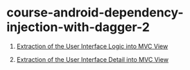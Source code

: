 # course-android-dependency-injection-with-dagger-2


1. [Extraction of the User Interface Logic into MVC View](https://github.com/YamamotoDesu/course-android-dependency-injection-with-dagger-2/commit/bf640b33ec10ac4aee193a4c641e3417e91c6068)

2. [Extraction of the User Interface Detail into MVC View](https://github.com/YamamotoDesu/course-android-dependency-injection-with-dagger-2/commit/18b3e3934dda75c1f24b0c7f8bf30f7df969583a)
